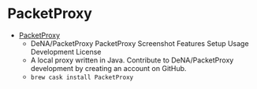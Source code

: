 # PacketProxy
- [PacketProxy](https://github.com/DeNA/PacketProxy)
  -  DeNA/PacketProxy PacketProxy Screenshot Features Setup Usage Development License
  - A local proxy written in Java. Contribute to DeNA/PacketProxy development by creating an account on GitHub.
  - `brew cask install PacketProxy`
